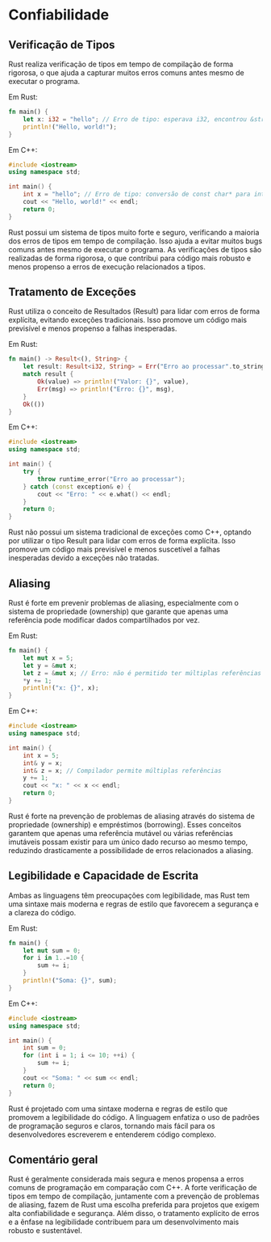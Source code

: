 # Confiabilidade

## Verificação de Tipos

Rust realiza verificação de tipos em tempo de compilação de forma rigorosa, o que ajuda a capturar muitos erros comuns antes mesmo de executar o programa.

Em Rust:
```rust
fn main() {
    let x: i32 = "hello"; // Erro de tipo: esperava i32, encontrou &str
    println!("Hello, world!");
}
```

Em C++:
```c++
#include <iostream>
using namespace std;

int main() {
    int x = "hello"; // Erro de tipo: conversão de const char* para int
    cout << "Hello, world!" << endl;
    return 0;
}
```

Rust possui um sistema de tipos muito forte e seguro, verificando a maioria dos erros de tipos em tempo de compilação. Isso ajuda a evitar muitos bugs comuns antes mesmo de executar o programa. As verificações de tipos são realizadas de forma rigorosa, o que contribui para código mais robusto e menos propenso a erros de execução relacionados a tipos.

## Tratamento de Exceções

Rust utiliza o conceito de Resultados (Result) para lidar com erros de forma explícita, evitando exceções tradicionais. Isso promove um código mais previsível e menos propenso a falhas inesperadas.

Em Rust:
```rust
fn main() -> Result<(), String> {
    let result: Result<i32, String> = Err("Erro ao processar".to_string());
    match result {
        Ok(value) => println!("Valor: {}", value),
        Err(msg) => println!("Erro: {}", msg),
    }
    Ok(())
}
```
Em C++:
```c++
#include <iostream>
using namespace std;

int main() {
    try {
        throw runtime_error("Erro ao processar");
    } catch (const exception& e) {
        cout << "Erro: " << e.what() << endl;
    }
    return 0;
}
```

Rust não possui um sistema tradicional de exceções como C++, optando por utilizar o tipo Result para lidar com erros de forma explícita. Isso promove um código mais previsível e menos suscetível a falhas inesperadas devido a exceções não tratadas.

## Aliasing

Rust é forte em prevenir problemas de aliasing, especialmente com o sistema de propriedade (ownership) que garante que apenas uma referência pode modificar dados compartilhados por vez.

Em Rust:
```rust
fn main() {
    let mut x = 5;
    let y = &mut x;
    let z = &mut x; // Erro: não é permitido ter múltiplas referências mutáveis
    *y += 1;
    println!("x: {}", x);
}
```
Em C++:
```c++
#include <iostream>
using namespace std;

int main() {
    int x = 5;
    int& y = x;
    int& z = x; // Compilador permite múltiplas referências
    y += 1;
    cout << "x: " << x << endl;
    return 0;
}
```

Rust é forte na prevenção de problemas de aliasing através do sistema de propriedade (ownership) e empréstimos (borrowing). Esses conceitos garantem que apenas uma referência mutável ou várias referências imutáveis possam existir para um único dado recurso ao mesmo tempo, reduzindo drasticamente a possibilidade de erros relacionados a aliasing.

## Legibilidade e Capacidade de Escrita

Ambas as linguagens têm preocupações com legibilidade, mas Rust tem uma sintaxe mais moderna e regras de estilo que favorecem a segurança e a clareza do código.

Em Rust:
```rust
fn main() {
    let mut sum = 0;
    for i in 1..=10 {
        sum += i;
    }
    println!("Soma: {}", sum);
}
```
Em C++:
```c++
#include <iostream>
using namespace std;

int main() {
    int sum = 0;
    for (int i = 1; i <= 10; ++i) {
        sum += i;
    }
    cout << "Soma: " << sum << endl;
    return 0;
}
```

Rust é projetado com uma sintaxe moderna e regras de estilo que promovem a legibilidade do código. A linguagem enfatiza o uso de padrões de programação seguros e claros, tornando mais fácil para os desenvolvedores escreverem e entenderem código complexo.

## Comentário geral
Rust é geralmente considerada mais segura e menos propensa a erros comuns de programação em comparação com C++. A forte verificação de tipos em tempo de compilação, juntamente com a prevenção de problemas de aliasing, fazem de Rust uma escolha preferida para projetos que exigem alta confiabilidade e segurança. Além disso, o tratamento explícito de erros e a ênfase na legibilidade contribuem para um desenvolvimento mais robusto e sustentável.